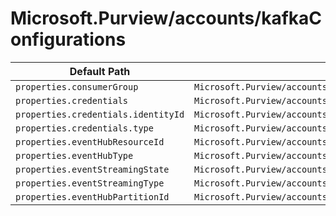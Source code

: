 # Microsoft.Purview/accounts/kafkaConfigurations

| Default Path | Alias |
|---|---|
| `properties.consumerGroup` | `Microsoft.Purview/accounts/kafkaConfigurations/consumerGroup` |
| `properties.credentials` | `Microsoft.Purview/accounts/kafkaConfigurations/credentials` |
| `properties.credentials.identityId` | `Microsoft.Purview/accounts/kafkaConfigurations/credentials.identityId` |
| `properties.credentials.type` | `Microsoft.Purview/accounts/kafkaConfigurations/credentials.type` |
| `properties.eventHubResourceId` | `Microsoft.Purview/accounts/kafkaConfigurations/eventHubResourceId` |
| `properties.eventHubType` | `Microsoft.Purview/accounts/kafkaConfigurations/eventHubType` |
| `properties.eventStreamingState` | `Microsoft.Purview/accounts/kafkaConfigurations/eventStreamingState` |
| `properties.eventStreamingType` | `Microsoft.Purview/accounts/kafkaConfigurations/eventStreamingType` |
| `properties.eventHubPartitionId` | `Microsoft.Purview/accounts/kafkaConfigurations/eventHubPartitionId` |


